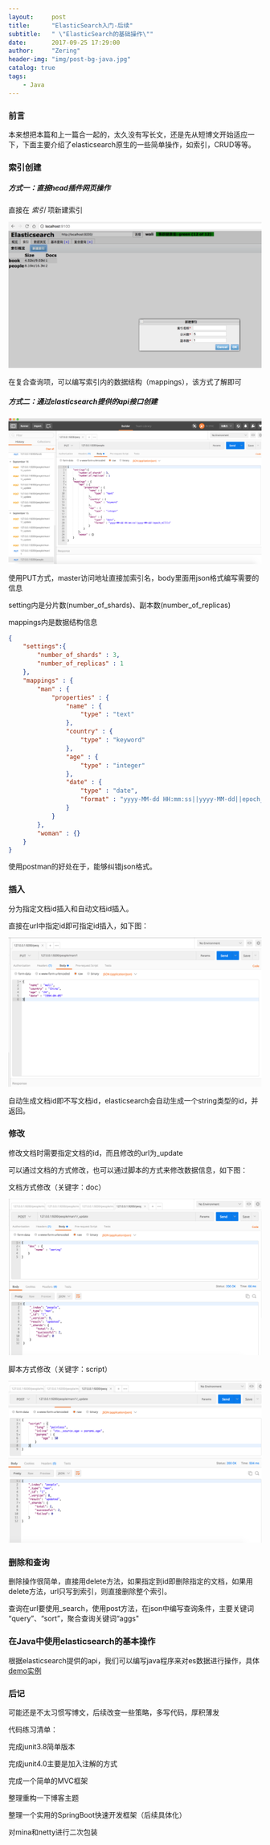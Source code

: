 ```yaml
---
layout:     post
title:      "ElasticSearch入门-后续"
subtitle:   " \"ElasticSearch的基础操作\""
date:       2017-09-25 17:29:00
author:     "Zering"
header-img: "img/post-bg-java.jpg"
catalog: true
tags:
    - Java
---
```


### 前言

本来想把本篇和上一篇合一起的，太久没有写长文，还是先从短博文开始适应一下，下面主要介绍了elasticsearch原生的一些简单操作，如索引，CRUD等等。

### 索引创建

##### 方式一：直接head插件网页操作

直接在 *索引* 项新建索引

![](/img/blog/elasticsearch/head-new-index.png)

在复合查询项，可以编写索引内的数据结构（mappings），该方式了解即可



##### 方式二：通过elasticsearch提供的api接口创建

![](/img/blog/elasticsearch/api-new-index.png)



使用PUT方式，master访问地址直接加索引名，body里面用json格式编写需要的信息

setting内是分片数(number_of_shards)、副本数(number_of_replicas)

mappings内是数据结构信息

```json
{
	"settings":{
		"number_of_shards" : 3,
		"number_of_replicas" : 1
	},
	"mappings" : {
		"man" : {
			"properties" : {
				"name" : {
					"type" : "text"
				},
				"country" : {
					"type" : "keyword"
				},
				"age" : {
					"type" : "integer"
				},
				"date" : {
					"type" : "date",
					"format" : "yyyy-MM-dd HH:mm:ss||yyyy-MM-dd||epoch_millis"
				}
			}
		},
		"woman" : {}
	}
}
```



使用postman的好处在于，能够纠错json格式。



### 插入

分为指定文档id插入和自动文档id插入。

直接在url中指定id即可指定id插入，如下图：

![](/img/blog/elasticsearch/insert_appoint_id.png)



自动生成文档id即不写文档id，elasticsearch会自动生成一个string类型的id，并返回。

### 修改

修改文档时需要指定文档的id，而且修改的url为_update

可以通过文档的方式修改，也可以通过脚本的方式来修改数据信息，如下图：

文档方式修改（关键字：doc）

![](/img/blog/elasticsearch/update-doc.png)

脚本方式修改（关键字：script）

![](/img/blog/elasticsearch/update-script.png)

### 删除和查询

删除操作很简单，直接用delete方法，如果指定到id即删除指定的文档，如果用delete方法，url只写到索引，则直接删除整个索引。

查询在url要使用_search，使用post方法，在json中编写查询条件，主要关键词 “query”、“sort”，聚合查询关键词“aggs"



### 在Java中使用elasticsearch的基本操作

根据elasticsearch提供的api，我们可以编写java程序来对es数据进行操作，具体[demo实例](https://github.com/Zering/elasticsearch)



### 后记

可能还是不太习惯写博文，后续改变一些策略，多写代码，厚积薄发



代码练习清单：

完成junit3.8简单版本

完成junit4.0主要是加入注解的方式

完成一个简单的MVC框架

整理重构一下博客主题

整理一个实用的SpringBoot快速开发框架（后续具体化）

对mina和netty进行二次包装